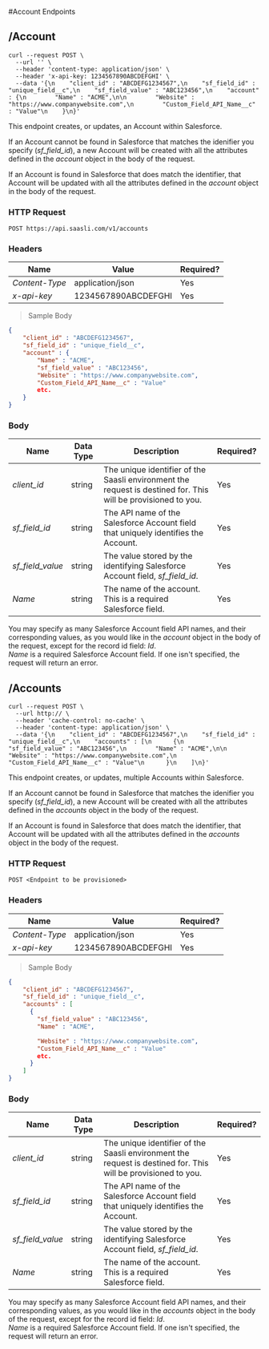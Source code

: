 #Account Endpoints

## /Account

```shell
curl --request POST \
  --url '' \
  --header 'content-type: application/json' \
  --header 'x-api-key: 1234567890ABCDEFGHI' \
  --data '{\n    "client_id" : "ABCDEFG1234567",\n    "sf_field_id" : "unique_field__c",\n    "sf_field_value" : "ABC123456",\n    "account" : {\n        "Name" : "ACME",\n\n        "Website" : "https://www.companywebsite.com",\n        "Custom_Field_API_Name__c" : "Value"\n    }\n}'
```

This endpoint creates, or updates, an Account within Salesforce.

If an Account cannot be found in Salesforce that matches the idenifier you specify (*sf_field_id*), a new Account will be created with all the attributes defined in the *account* object in the body of the request.

If an Account is found in Salesforce that does match the identifier, that Account will be updated with all the attributes defined in the *account* object in the body of the request.

### HTTP Request

`POST https://api.saasli.com/v1/accounts`

### Headers

Name | Value | Required?
--------- | ------- | --------- 
*Content-Type* | application/json | Yes
*x-api-key* |  1234567890ABCDEFGHI | Yes

> Sample Body

```json
{
    "client_id" : "ABCDEFG1234567",
    "sf_field_id" : "unique_field__c",
    "account" : {
        "Name" : "ACME",
        "sf_field_value" : "ABC123456",
        "Website" : "https://www.companywebsite.com",
        "Custom_Field_API_Name__c" : "Value"
        etc.
    }
}
```


### Body

Name | Data Type | Description | Required?
--------- | --------- | ----------- | --------- 
*client_id* | string | The unique identifier of the Saasli environment the request is destined for. This will be provisioned to you. | Yes
*sf_field_id* | string | The API name of the Salesforce Account field that uniquely identifies the Account. | Yes
*sf_field_value* | string | The value stored by the identifying Salesforce Account field, *sf_field_id*. | Yes
*Name* | string | The name of the account. This is a required Salesforce field. | Yes

<aside class="notice">
You may specify as many Salesforce Account field API names, and their corresponding values, as you would like in the <i>account</i> object in the body of the request, except for the record id field: <i>Id</i>.
</aside>
<aside class="warning">
<i>Name</i> is a required Salesforce Account field. If one isn't specified, the request will return an error.
<!--If one isn't specified, the newly created Account will have the name 'Unspecified'.-->
</aside>



## /Accounts

```shell
curl --request POST \
  --url http:// \
  --header 'cache-control: no-cache' \
  --header 'content-type: application/json' \
  --data '{\n    "client_id" : "ABCDEFG1234567",\n    "sf_field_id" : "unique_field__c",\n    "accounts" : [\n      {\n        "sf_field_value" : "ABC123456",\n        "Name" : "ACME",\n\n        "Website" : "https://www.companywebsite.com",\n        "Custom_Field_API_Name__c" : "Value"\n      }\n    ]\n}'
```

This endpoint creates, or updates, multiple Accounts within Salesforce.

If an Account cannot be found in Salesforce that matches the idenifier you specify (*sf_field_id*), a new Account will be created with all the attributes defined in the *accounts* object in the body of the request.

If an Account is found in Salesforce that does match the identifier, that Account will be updated with all the attributes defined in the *accounts* object in the body of the request.

### HTTP Request

`POST <Endpoint to be provisioned>`

### Headers

Name | Value | Required?
--------- | ------- | --------- 
*Content-Type* | application/json | Yes
*x-api-key* |  1234567890ABCDEFGHI | Yes

> Sample Body

```json
{
    "client_id" : "ABCDEFG1234567",
    "sf_field_id" : "unique_field__c",
    "accounts" : [
      {
        "sf_field_value" : "ABC123456",
        "Name" : "ACME",

        "Website" : "https://www.companywebsite.com",
        "Custom_Field_API_Name__c" : "Value"
        etc.
      }
    ]
}
```

### Body

Name | Data Type | Description | Required?
--------- | --------- | ----------- | --------- 
*client_id* | string | The unique identifier of the Saasli environment the request is destined for. This will be provisioned to you. | Yes
*sf_field_id* | string | The API name of the Salesforce Account field that uniquely identifies the Account. | Yes
*sf_field_value* | string | The value stored by the identifying Salesforce Account field, *sf_field_id*. | Yes
*Name* | string | The name of the account. This is a required Salesforce field. | Yes

<aside class="notice">
You may specify as many Salesforce Account field API names, and their corresponding values, as you would like in the <i>accounts</i> object in the body of the request, except for the record id field: <i>Id</i>.
</aside>
<aside class="warning">
<i>Name</i> is a required Salesforce Account field. If one isn't specified, the request will return an error.
<!--If one isn't specified, the newly created Account will have the name 'Unspecified'.-->
</aside>